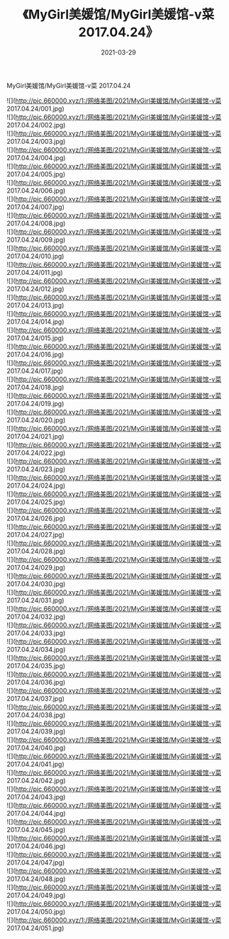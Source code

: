 ﻿---
layout: post
title:  《MyGirl美媛馆/MyGirl美媛馆-v菜 2017.04.24》
date:   2021-03-29
img: http://pic.660000.xyz/1:/网络美图/2021/MyGirl美媛馆/MyGirl美媛馆-v菜 2017.04.24/000.jpg
categories: [美女, 清纯, 唯美]
---

MyGirl美媛馆/MyGirl美媛馆-v菜 2017.04.24

 ![](http://pic.660000.xyz/1:/网络美图/2021/MyGirl美媛馆/MyGirl美媛馆-v菜 2017.04.24/001.jpg) <br>![](http://pic.660000.xyz/1:/网络美图/2021/MyGirl美媛馆/MyGirl美媛馆-v菜 2017.04.24/002.jpg) <br>![](http://pic.660000.xyz/1:/网络美图/2021/MyGirl美媛馆/MyGirl美媛馆-v菜 2017.04.24/003.jpg) <br>![](http://pic.660000.xyz/1:/网络美图/2021/MyGirl美媛馆/MyGirl美媛馆-v菜 2017.04.24/004.jpg) <br>![](http://pic.660000.xyz/1:/网络美图/2021/MyGirl美媛馆/MyGirl美媛馆-v菜 2017.04.24/005.jpg) <br>![](http://pic.660000.xyz/1:/网络美图/2021/MyGirl美媛馆/MyGirl美媛馆-v菜 2017.04.24/006.jpg) <br>![](http://pic.660000.xyz/1:/网络美图/2021/MyGirl美媛馆/MyGirl美媛馆-v菜 2017.04.24/007.jpg) <br>![](http://pic.660000.xyz/1:/网络美图/2021/MyGirl美媛馆/MyGirl美媛馆-v菜 2017.04.24/008.jpg) <br>![](http://pic.660000.xyz/1:/网络美图/2021/MyGirl美媛馆/MyGirl美媛馆-v菜 2017.04.24/009.jpg) <br>![](http://pic.660000.xyz/1:/网络美图/2021/MyGirl美媛馆/MyGirl美媛馆-v菜 2017.04.24/010.jpg) <br>![](http://pic.660000.xyz/1:/网络美图/2021/MyGirl美媛馆/MyGirl美媛馆-v菜 2017.04.24/011.jpg) <br>![](http://pic.660000.xyz/1:/网络美图/2021/MyGirl美媛馆/MyGirl美媛馆-v菜 2017.04.24/012.jpg) <br>![](http://pic.660000.xyz/1:/网络美图/2021/MyGirl美媛馆/MyGirl美媛馆-v菜 2017.04.24/013.jpg) <br>![](http://pic.660000.xyz/1:/网络美图/2021/MyGirl美媛馆/MyGirl美媛馆-v菜 2017.04.24/014.jpg) <br>![](http://pic.660000.xyz/1:/网络美图/2021/MyGirl美媛馆/MyGirl美媛馆-v菜 2017.04.24/015.jpg) <br>![](http://pic.660000.xyz/1:/网络美图/2021/MyGirl美媛馆/MyGirl美媛馆-v菜 2017.04.24/016.jpg) <br>![](http://pic.660000.xyz/1:/网络美图/2021/MyGirl美媛馆/MyGirl美媛馆-v菜 2017.04.24/017.jpg) <br>![](http://pic.660000.xyz/1:/网络美图/2021/MyGirl美媛馆/MyGirl美媛馆-v菜 2017.04.24/018.jpg) <br>![](http://pic.660000.xyz/1:/网络美图/2021/MyGirl美媛馆/MyGirl美媛馆-v菜 2017.04.24/019.jpg) <br>![](http://pic.660000.xyz/1:/网络美图/2021/MyGirl美媛馆/MyGirl美媛馆-v菜 2017.04.24/020.jpg) <br>![](http://pic.660000.xyz/1:/网络美图/2021/MyGirl美媛馆/MyGirl美媛馆-v菜 2017.04.24/021.jpg) <br>![](http://pic.660000.xyz/1:/网络美图/2021/MyGirl美媛馆/MyGirl美媛馆-v菜 2017.04.24/022.jpg) <br>![](http://pic.660000.xyz/1:/网络美图/2021/MyGirl美媛馆/MyGirl美媛馆-v菜 2017.04.24/023.jpg) <br>![](http://pic.660000.xyz/1:/网络美图/2021/MyGirl美媛馆/MyGirl美媛馆-v菜 2017.04.24/024.jpg) <br>![](http://pic.660000.xyz/1:/网络美图/2021/MyGirl美媛馆/MyGirl美媛馆-v菜 2017.04.24/025.jpg) <br>![](http://pic.660000.xyz/1:/网络美图/2021/MyGirl美媛馆/MyGirl美媛馆-v菜 2017.04.24/026.jpg) <br>![](http://pic.660000.xyz/1:/网络美图/2021/MyGirl美媛馆/MyGirl美媛馆-v菜 2017.04.24/027.jpg) <br>![](http://pic.660000.xyz/1:/网络美图/2021/MyGirl美媛馆/MyGirl美媛馆-v菜 2017.04.24/028.jpg) <br>![](http://pic.660000.xyz/1:/网络美图/2021/MyGirl美媛馆/MyGirl美媛馆-v菜 2017.04.24/029.jpg) <br>![](http://pic.660000.xyz/1:/网络美图/2021/MyGirl美媛馆/MyGirl美媛馆-v菜 2017.04.24/030.jpg) <br>![](http://pic.660000.xyz/1:/网络美图/2021/MyGirl美媛馆/MyGirl美媛馆-v菜 2017.04.24/031.jpg) <br>![](http://pic.660000.xyz/1:/网络美图/2021/MyGirl美媛馆/MyGirl美媛馆-v菜 2017.04.24/032.jpg) <br>![](http://pic.660000.xyz/1:/网络美图/2021/MyGirl美媛馆/MyGirl美媛馆-v菜 2017.04.24/033.jpg) <br>![](http://pic.660000.xyz/1:/网络美图/2021/MyGirl美媛馆/MyGirl美媛馆-v菜 2017.04.24/034.jpg) <br>![](http://pic.660000.xyz/1:/网络美图/2021/MyGirl美媛馆/MyGirl美媛馆-v菜 2017.04.24/035.jpg) <br>![](http://pic.660000.xyz/1:/网络美图/2021/MyGirl美媛馆/MyGirl美媛馆-v菜 2017.04.24/036.jpg) <br>![](http://pic.660000.xyz/1:/网络美图/2021/MyGirl美媛馆/MyGirl美媛馆-v菜 2017.04.24/037.jpg) <br>![](http://pic.660000.xyz/1:/网络美图/2021/MyGirl美媛馆/MyGirl美媛馆-v菜 2017.04.24/038.jpg) <br>![](http://pic.660000.xyz/1:/网络美图/2021/MyGirl美媛馆/MyGirl美媛馆-v菜 2017.04.24/039.jpg) <br>![](http://pic.660000.xyz/1:/网络美图/2021/MyGirl美媛馆/MyGirl美媛馆-v菜 2017.04.24/040.jpg) <br>![](http://pic.660000.xyz/1:/网络美图/2021/MyGirl美媛馆/MyGirl美媛馆-v菜 2017.04.24/041.jpg) <br>![](http://pic.660000.xyz/1:/网络美图/2021/MyGirl美媛馆/MyGirl美媛馆-v菜 2017.04.24/042.jpg) <br>![](http://pic.660000.xyz/1:/网络美图/2021/MyGirl美媛馆/MyGirl美媛馆-v菜 2017.04.24/043.jpg) <br>![](http://pic.660000.xyz/1:/网络美图/2021/MyGirl美媛馆/MyGirl美媛馆-v菜 2017.04.24/044.jpg) <br>![](http://pic.660000.xyz/1:/网络美图/2021/MyGirl美媛馆/MyGirl美媛馆-v菜 2017.04.24/045.jpg) <br>![](http://pic.660000.xyz/1:/网络美图/2021/MyGirl美媛馆/MyGirl美媛馆-v菜 2017.04.24/046.jpg) <br>![](http://pic.660000.xyz/1:/网络美图/2021/MyGirl美媛馆/MyGirl美媛馆-v菜 2017.04.24/047.jpg) <br>![](http://pic.660000.xyz/1:/网络美图/2021/MyGirl美媛馆/MyGirl美媛馆-v菜 2017.04.24/048.jpg) <br>![](http://pic.660000.xyz/1:/网络美图/2021/MyGirl美媛馆/MyGirl美媛馆-v菜 2017.04.24/049.jpg) <br>![](http://pic.660000.xyz/1:/网络美图/2021/MyGirl美媛馆/MyGirl美媛馆-v菜 2017.04.24/050.jpg) <br>![](http://pic.660000.xyz/1:/网络美图/2021/MyGirl美媛馆/MyGirl美媛馆-v菜 2017.04.24/051.jpg) <br>